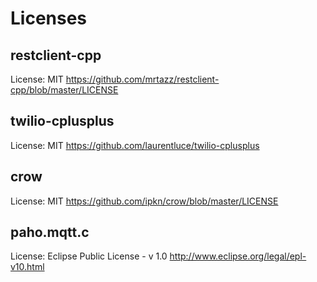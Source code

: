 # Licenses

## restclient-cpp
License: MIT
https://github.com/mrtazz/restclient-cpp/blob/master/LICENSE

## twilio-cplusplus
License: MIT
https://github.com/laurentluce/twilio-cplusplus

## crow
License: MIT
https://github.com/ipkn/crow/blob/master/LICENSE

## paho.mqtt.c
License: Eclipse Public License - v 1.0
http://www.eclipse.org/legal/epl-v10.html
